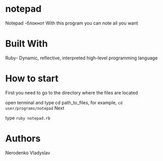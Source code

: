 # notepad

Notepad -блокнот
With this program you can note all you want

# Built With

Ruby- Dynamic, reflective, interpreted high-level programming language

# How to start

First you need to go to the directory where the files are located

open terminal and type cd path_to_files, for example, `cd user/programs/notepad`
Next

type `ruby notepad.rb`

# Authors

Nerodenko Vladyslav
